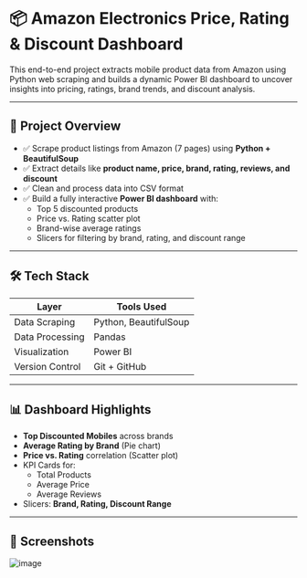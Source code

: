 # 📦 Amazon Electronics Price, Rating & Discount Dashboard

This end-to-end project extracts mobile product data from Amazon using Python web scraping and builds a dynamic Power BI dashboard to uncover insights into pricing, ratings, brand trends, and discount analysis.

---

## 📌 Project Overview

- ✅ Scrape product listings from Amazon (7 pages) using **Python + BeautifulSoup**
- ✅ Extract details like **product name, price, brand, rating, reviews, and discount**
- ✅ Clean and process data into CSV format
- ✅ Build a fully interactive **Power BI dashboard** with:
  - Top 5 discounted products
  - Price vs. Rating scatter plot
  - Brand-wise average ratings
  - Slicers for filtering by brand, rating, and discount range

---

## 🛠️ Tech Stack

| Layer          | Tools Used                |
|----------------|---------------------------|
| Data Scraping  | Python, BeautifulSoup     |
| Data Processing| Pandas                    |
| Visualization  | Power BI                  |
| Version Control| Git + GitHub              |

---

## 📊 Dashboard Highlights

- **Top Discounted Mobiles** across brands
- **Average Rating by Brand** (Pie chart)
- **Price vs. Rating** correlation (Scatter plot)
- KPI Cards for:
  - Total Products
  - Average Price
  - Average Reviews
- Slicers: **Brand, Rating, Discount Range**

---

## 📸 Screenshots

![image](https://github.com/user-attachments/assets/15e7bd9a-a53b-4f81-b346-b286ab19b316)


